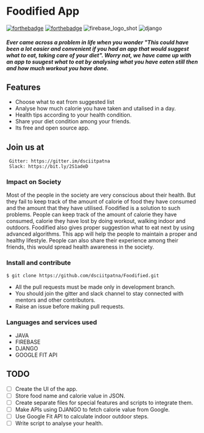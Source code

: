 # Foodified App
[![forthebadge](https://forthebadge.com/images/badges/built-for-android.svg)](http://forthebadge.com)
[![forthebadge](https://forthebadge.com/images/badges/made-with-java.svg)](http://forthebadge.com)
![firebase_logo_shot](https://user-images.githubusercontent.com/43731599/53020861-dc1daf00-347d-11e9-9de2-d7b209bf91c5.png)
![django](https://user-images.githubusercontent.com/43731599/53021010-39196500-347e-11e9-86dc-e32b7a0f7eda.png)



##### Ever came across a problem in life when you wonder "This could have been a lot easier and convenient if you had an app that would suggest what to eat, taking care of your diet". Worry not, we have came up with an app to suugest what to eat by analysing what you have eaten still then and how much workout you have done.

## Features
* Choose what to eat from suggested list
* Analyse how much calorie you have taken and utalised in a day.
* Health tips according to your health condition.
* Share your diet condition among your friends.
* Its free and open source app.

## Join us at
```
 Gitter: https://gitter.im/dsciitpatna
 Slack: https://bit.ly/2S1adeD
```
### Impact on Society
Most of the people in the society are very conscious about their health. But they fail to keep track of the amount of calorie of food they have consumed and the amount that they have utilised. Foodified is a solution to such problems. People can keep track of the amount of calorie they have consumed, calorie they have lost by doing workout, walking indoor and outdoors. Foodified also gives proper suggestion what to eat next by using advanced algorithms. This app will help the people to maintain a proper and healthy lifestyle. People can also share their experience among their friends, this would spread health awareness in the society.
### Install and contribute
```Open git bash on Windows or Terminal in Linux and enter the following: 
$ git clone https://github.com/dsciitpatna/Foodified.git
```

* All the pull requests must be made only in development branch.
* You should join the gitter and slack channel to stay connected with mentors and other contributors.
* Raise an issue before making pull requests.

### Languages and services used
* JAVA
* FIREBASE
* DJANGO
* GOOGLE FIT API

## TODO
- [ ] Create the UI of the app.
- [ ] Store food name and calorie value in JSON.
- [ ] Create separate files for special features and scripts to integrate them.
- [ ] Make APIs using DJANGO to fetch calorie value from Google.
- [ ] Use Google Fit API to calculate indoor outdoor steps.
- [ ] Write script to analyse your health.
